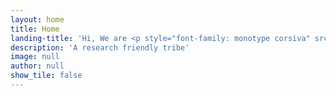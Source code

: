 ```yaml
---
layout: home
title: Home
landing-title: 'Hi, We are <p style="font-family: monotype corsiva" src: url(assets/fonts/MTCORSVA.ttf);> Researchsio. </p>'
description: 'A research friendly tribe'
image: null
author: null
show_tile: false
---
```


